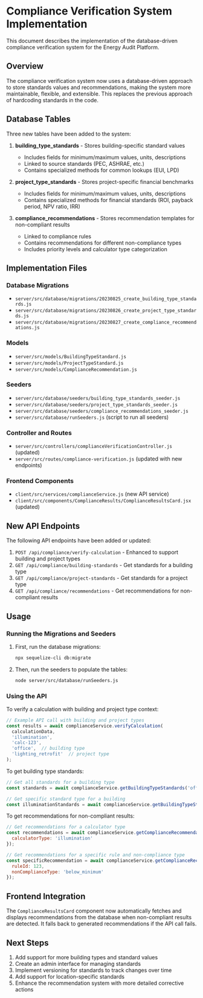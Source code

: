 # Compliance Verification System Implementation

This document describes the implementation of the database-driven compliance verification system for the Energy Audit Platform.

## Overview

The compliance verification system now uses a database-driven approach to store standards values and recommendations, making the system more maintainable, flexible, and extensible. This replaces the previous approach of hardcoding standards in the code.

## Database Tables

Three new tables have been added to the system:

1. **building_type_standards** - Stores building-specific standard values
   - Includes fields for minimum/maximum values, units, descriptions
   - Linked to source standards (PEC, ASHRAE, etc.)
   - Contains specialized methods for common lookups (EUI, LPD)

2. **project_type_standards** - Stores project-specific financial benchmarks
   - Includes fields for minimum/maximum values, units, descriptions
   - Contains specialized methods for financial standards (ROI, payback period, NPV ratio, IRR)

3. **compliance_recommendations** - Stores recommendation templates for non-compliant results
   - Linked to compliance rules
   - Contains recommendations for different non-compliance types
   - Includes priority levels and calculator type categorization

## Implementation Files

### Database Migrations
- `server/src/database/migrations/20230825_create_building_type_standards.js`
- `server/src/database/migrations/20230826_create_project_type_standards.js`
- `server/src/database/migrations/20230827_create_compliance_recommendations.js`

### Models
- `server/src/models/BuildingTypeStandard.js`
- `server/src/models/ProjectTypeStandard.js`
- `server/src/models/ComplianceRecommendation.js`

### Seeders
- `server/src/database/seeders/building_type_standards_seeder.js`
- `server/src/database/seeders/project_type_standards_seeder.js`
- `server/src/database/seeders/compliance_recommendations_seeder.js`
- `server/src/database/runSeeders.js` (script to run all seeders)

### Controller and Routes
- `server/src/controllers/complianceVerificationController.js` (updated)
- `server/src/routes/compliance-verification.js` (updated with new endpoints)

### Frontend Components
- `client/src/services/complianceService.js` (new API service)
- `client/src/components/ComplianceResults/ComplianceResultsCard.jsx` (updated)

## New API Endpoints

The following API endpoints have been added or updated:

1. `POST /api/compliance/verify-calculation` - Enhanced to support building and project types
2. `GET /api/compliance/building-standards` - Get standards for a building type
3. `GET /api/compliance/project-standards` - Get standards for a project type
4. `GET /api/compliance/recommendations` - Get recommendations for non-compliant results

## Usage

### Running the Migrations and Seeders

1. First, run the database migrations:
   ```bash
   npx sequelize-cli db:migrate
   ```

2. Then, run the seeders to populate the tables:
   ```bash
   node server/src/database/runSeeders.js
   ```

### Using the API

To verify a calculation with building and project type context:

```javascript
// Example API call with building and project types
const results = await complianceService.verifyCalculation(
  calculationData,
  'illumination',
  'calc-123',
  'office',  // building type
  'lighting_retrofit'  // project type
);
```

To get building type standards:

```javascript
// Get all standards for a building type
const standards = await complianceService.getBuildingTypeStandards('office');

// Get specific standard type for a building
const illuminationStandards = await complianceService.getBuildingTypeStandards('office', 'illumination');
```

To get recommendations for non-compliant results:

```javascript
// Get recommendations for a calculator type
const recommendations = await complianceService.getComplianceRecommendations({
  calculatorType: 'illumination'
});

// Get recommendations for a specific rule and non-compliance type
const specificRecommendation = await complianceService.getComplianceRecommendations({
  ruleId: 123,
  nonComplianceType: 'below_minimum'
});
```

## Frontend Integration

The `ComplianceResultsCard` component now automatically fetches and displays recommendations from the database when non-compliant results are detected. It falls back to generated recommendations if the API call fails.

## Next Steps

1. Add support for more building types and standard values
2. Create an admin interface for managing standards
3. Implement versioning for standards to track changes over time
4. Add support for location-specific standards
5. Enhance the recommendation system with more detailed corrective actions 